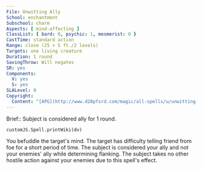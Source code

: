 ```yaml
---
File: Unwitting Ally
School: enchantment
Subschool: charm
Aspects: [ mind-affecting ]
ClassList: { bard: 0, psychic: 1, mesmerist: 0 }
CastTime: standard action
Range: close (25 + 5 ft./2 levels)
Targets: one living creature
Duration: 1 round
SavingThrow: Will negates
SR: yes
Components:
  V: yes
  S: yes
SLALevel: 0
Copyright:
  Content: "[APG](http://www.d20pfsrd.com/magic/all-spells/u/unwitting-ally)"
---
```

Brief:: Subject is considered ally for 1 round.

```dataviewjs
customJS.Spell.printWiki(dv)
```

You befuddle the target's mind. The target has difficulty telling friend from foe for a short period of time. The subject is considered your ally and not your enemies' ally while determining flanking. The subject takes no other hostile action against your enemies due to this spell's effect.
